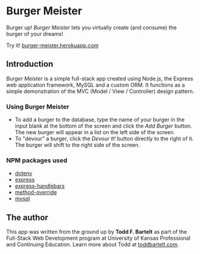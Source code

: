 # Burger Meister

Burger up! *Burger Meister* lets you virtually create (and consume) the burger of your dreams!

Try it! [burger-meister.herokuapp.com](http://burger-meister.herokuapp.com)

## Introduction

*Burger Meister* is a simple full-stack app created using Node.js, the Express web application framework, MySQL and a custom ORM. It functions as a simple demonstration of the MVC (Model / View / Controller) design pattern.

### Using Burger Meister
- To add a burger to the database, type the name of your burger in the input blank at the bottom of the screen and click the *Add Burger* button. The new burger will appear in a list on the left side of the screen.
- To "devour" a burger, click the *Devour It!* button directly to the right of it. The burger will shift to the right side of the screen.

### NPM packages used
- [dotenv](https://www.npmjs.com/package/dotenv)
- [express](https://www.npmjs.com/package/express)
- [express-handlebars](https://www.npmjs.com/package/express-handlebars)
- [method-override](https://www.npmjs.com/package/method-override)
- [mysql](https://www.npmjs.com/package/mysql)

## The author

This app was written from the ground up by **Todd F. Bartelt** as part of the Full-Stack Web Development program at University of Kansas Professional and Continuing Education. Learn more about Todd at [toddbartelt.com](http://toddbartelt.com).